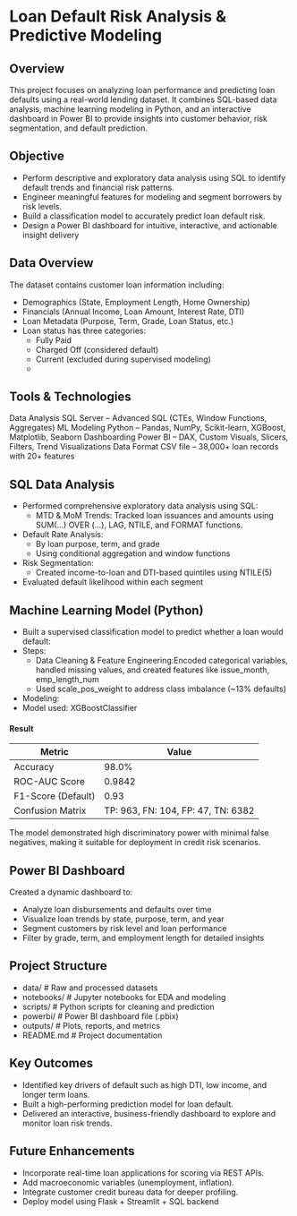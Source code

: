 # Loan Default Risk Analysis & Predictive Modeling

## Overview

This project focuses on analyzing loan performance and predicting loan defaults using a real-world lending dataset. It combines SQL-based data analysis, machine learning modeling in Python, and an interactive dashboard in Power BI to provide insights into customer behavior, risk segmentation, and default prediction.

## Objective

- Perform descriptive and exploratory data analysis using SQL to identify default trends and financial risk patterns.
- Engineer meaningful features for modeling and segment borrowers by risk levels.
- Build a classification model to accurately predict loan default risk.
- Design a Power BI dashboard for intuitive, interactive, and actionable insight delivery

## Data Overview

The dataset contains customer loan information including:

  - Demographics (State, Employment Length, Home Ownership)
  - Financials (Annual Income, Loan Amount, Interest Rate, DTI)
  - Loan Metadata (Purpose, Term, Grade, Loan Status, etc.)
  - Loan status has three categories:
       - Fully Paid
       - Charged Off (considered default)
       - Current (excluded during supervised modeling)
       - 
## Tools & Technologies

Data Analysis	SQL Server – Advanced SQL (CTEs, Window Functions, Aggregates)
ML Modeling	Python – Pandas, NumPy, Scikit-learn, XGBoost, Matplotlib, Seaborn
Dashboarding	Power BI – DAX, Custom Visuals, Slicers, Filters, Trend Visualizations
Data Format	CSV file – 38,000+ loan records with 20+ features

## SQL Data Analysis

- Performed comprehensive exploratory data analysis using SQL:
     - MTD & MoM Trends: Tracked loan issuances and amounts using SUM(...) OVER (...), LAG, NTILE, and FORMAT functions.
- Default Rate Analysis:
     - By loan purpose, term, and grade
     - Using conditional aggregation and window functions
- Risk Segmentation:
     - Created income-to-loan and DTI-based quintiles using NTILE(5)
- Evaluated default likelihood within each segment

## Machine Learning Model (Python)

- Built a supervised classification model to predict whether a loan would default:
- Steps:
   - Data Cleaning & Feature Engineering:Encoded categorical variables, handled missing values, and created features like issue_month, emp_length_num
   - Used scale_pos_weight to address class imbalance (~13% defaults)
- Modeling:
- Model used: XGBoostClassifier

#### Result

| Metric             | Value                              |
| ------------------ | ---------------------------------- |
| Accuracy           | 98.0%                              |
| ROC-AUC Score      | 0.9842                             |
| F1-Score (Default) | 0.93                               |
| Confusion Matrix   | TP: 963, FN: 104, FP: 47, TN: 6382 |

The model demonstrated high discriminatory power with minimal false negatives, making it suitable for deployment in credit risk scenarios.

## Power BI Dashboard
Created a dynamic dashboard to:

  - Analyze loan disbursements and defaults over time
  - Visualize loan trends by state, purpose, term, and year
  - Segment customers by risk level and loan performance
  - Filter by grade, term, and employment length for detailed insights

## Project Structure

- data/ # Raw and processed datasets
- notebooks/ # Jupyter notebooks for EDA and modeling
- scripts/ # Python scripts for cleaning and prediction
- powerbi/ # Power BI dashboard file (.pbix)
- outputs/ # Plots, reports, and metrics
- README.md # Project documentation

## Key Outcomes

- Identified key drivers of default such as high DTI, low income, and longer term loans.
- Built a high-performing prediction model for loan default.
- Delivered an interactive, business-friendly dashboard to explore and monitor loan risk trends.

## Future Enhancements

- Incorporate real-time loan applications for scoring via REST APIs.
- Add macroeconomic variables (unemployment, inflation).
- Integrate customer credit bureau data for deeper profiling.
- Deploy model using Flask + Streamlit + SQL backend

